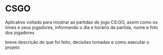 # CSGO

Aplicativo voltado para mostrar as partidas do jogo CS:GO, assim como os times e seus jogadores, informando o dia e horário da partida, nome e foto dos jogadores

breve descrição do que foi feito, decisões tomadas e como executar o projeto
